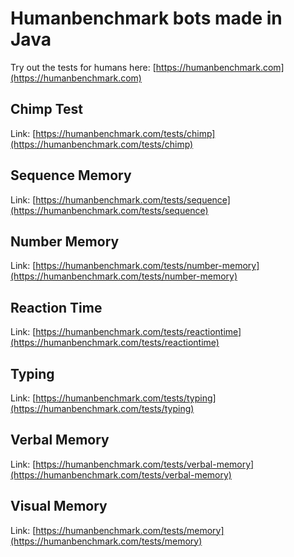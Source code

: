 # Humanbenchmark bots made in Java
Try out the tests for humans here: [https://humanbenchmark.com](https://humanbenchmark.com)

## Chimp Test
Link: [https://humanbenchmark.com/tests/chimp](https://humanbenchmark.com/tests/chimp)

## Sequence Memory
Link: [https://humanbenchmark.com/tests/sequence](https://humanbenchmark.com/tests/sequence)

## Number Memory
Link: [https://humanbenchmark.com/tests/number-memory](https://humanbenchmark.com/tests/number-memory)

## Reaction Time
Link: [https://humanbenchmark.com/tests/reactiontime](https://humanbenchmark.com/tests/reactiontime)

## Typing
Link: [https://humanbenchmark.com/tests/typing](https://humanbenchmark.com/tests/typing)

## Verbal Memory
Link: [https://humanbenchmark.com/tests/verbal-memory](https://humanbenchmark.com/tests/verbal-memory)

## Visual Memory
Link: [https://humanbenchmark.com/tests/memory](https://humanbenchmark.com/tests/memory)
